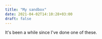 ```yaml
---
title: "My sandbox"
date: 2021-04-02T14:10:28+03:00
draft: false
---
```

It's been a while since I've done one of these. 

